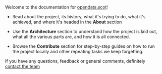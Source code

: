 <style>
.col-md-3 {
    display:none;
}

</style>

Welcome to the documentation for [opendata.scot](https://opendata.scot/)!

- Read about the project, its history, what it's trying to do, what it's achieved, and where it's headed in the **About** section


- Use the **Architecture** section to understand how the project is laid out, what all the various parts are, and how it is all connected.


- Browse the **Contribute** section for step-by-step guides on how to run the project locally and other repeating tasks we keep forgetting.

If you have any questions, feedback or general comments, definitely [contact the team](about/contact.md)